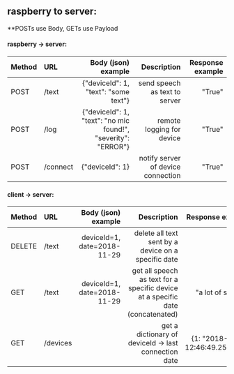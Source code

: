 ## raspberry to server:
**POSTs use Body, GETs use Payload

#### raspberry -> server:

| Method        | URL         | Body (json) example  					                    | Description                                                                      | Response example
| ------------- |:------------| -----: 							  			                    | ---: 		                                                                       | ---: 
|POST           | /text 	  | {"deviceId": 1, "text": "some text"}                            | send speech as text to server                                                    | "True"
|POST           | /log        | {"deviceId": 1, "text": "no mic found!", "severity": "ERROR"}	| remote logging for device                                                        | "True"
|POST           | /connect    | {"deviceId": 1}                             	                | notify server of device connection                                               | "True"

#### client -> server:

| Method        | URL         | Body (json) example  					                    | Description                                                                      | Response example
| ------------- |:------------| -----: 							  			                    | ---: 		                                                                       | ---: 
|DELETE         | /text 	  | deviceId=1, date=2018-11-29							            | delete all text sent by a device on a specific date                              | "True"
|GET  			| /text       | deviceId=1, date=2018-11-29	    								| get all speech as text for a specific device at a specific date (concatenated)   | "a lot of speech"
|GET  			| /devices    | 								                    			| get a dictionary of deviceId -> last connection date                             | {1: "2018-11-29 12:46:49.256393"}

